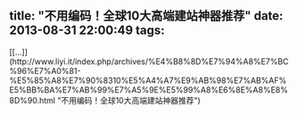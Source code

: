 title: "不用编码！全球10大高端建站神器推荐"
date: 2013-08-31 22:00:49
tags:
---

<p class="more">[[...]](http://www.liyi.it/index.php/archives/%E4%B8%8D%E7%94%A8%E7%BC%96%E7%A0%81-%E5%85%A8%E7%90%8310%E5%A4%A7%E9%AB%98%E7%AB%AF%E5%BB%BA%E7%AB%99%E7%A5%9E%E5%99%A8%E6%8E%A8%E8%8D%90.html "不用编码！全球10大高端建站神器推荐")